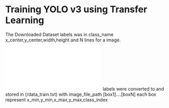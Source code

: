 # Training YOLO v3 using Transfer Learning 
The Downloaded Dataset labels was in class_name x_center,y_center,width,height and N lines for a image.
![file](/convert.py) labels were converted to and stored in (/data_train.txt) with image_file_path [box1]....[boxN]
each box represent x_min,y_min,x_max,y_max,class_index
